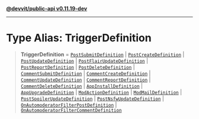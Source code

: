 [**@devvit/public-api v0.11.19-dev**](../README.md)

---

# Type Alias: TriggerDefinition

> **TriggerDefinition** = [`PostSubmitDefinition`](PostSubmitDefinition.md) \| [`PostCreateDefinition`](PostCreateDefinition.md) \| [`PostUpdateDefinition`](PostUpdateDefinition.md) \| [`PostFlairUpdateDefinition`](PostFlairUpdateDefinition.md) \| [`PostReportDefinition`](PostReportDefinition.md) \| [`PostDeleteDefinition`](PostDeleteDefinition.md) \| [`CommentSubmitDefinition`](CommentSubmitDefinition.md) \| [`CommentCreateDefinition`](CommentCreateDefinition.md) \| [`CommentUpdateDefinition`](CommentUpdateDefinition.md) \| [`CommentReportDefinition`](CommentReportDefinition.md) \| [`CommentDeleteDefinition`](CommentDeleteDefinition.md) \| [`AppInstallDefinition`](AppInstallDefinition.md) \| [`AppUpgradeDefinition`](AppUpgradeDefinition.md) \| [`ModActionDefinition`](ModActionDefinition.md) \| [`ModMailDefinition`](ModMailDefinition.md) \| [`PostSpoilerUpdateDefinition`](PostSpoilerUpdateDefinition.md) \| [`PostNsfwUpdateDefinition`](PostNsfwUpdateDefinition.md) \| [`OnAutomoderatorFilterPostDefinition`](OnAutomoderatorFilterPostDefinition.md) \| [`OnAutomoderatorFilterCommentDefinition`](OnAutomoderatorFilterCommentDefinition.md)
